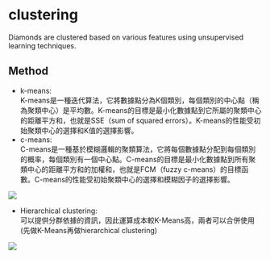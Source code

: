 # clustering
Diamonds are clustered based on various features using unsupervised learning techniques.
## Method
- k-means:  
K-means是一種迭代算法，它將數據點分為K個類別，每個類別的中心點（稱為聚類中心）是平均數。K-means的目標是最小化數據點到它所屬的聚類中心的距離平方和，也就是SSE（sum of squared errors）。K-means的性能受初始聚類中心的選擇和K值的選擇影響。  
- c-means:  
C-means是一種基於模糊邏輯的聚類算法，它將每個數據點分配到每個類別的概率，每個類別有一個中心點。C-means的目標是最小化數據點到所有聚類中心的距離平方和的加權和，也就是FCM（fuzzy c-means）的目標函數。C-means的性能受初始聚類中心的選擇和模糊因子的選擇影響。
<img src='https://camo.githubusercontent.com/0e5b613b48b1caaf6aae7efd372a29554bc93004c7b90c7013d8144e143e77ee/68747470733a2f2f6d65676170782d6173736574732e64636172642e74772f696d616765732f35636232363162322d353131322d343435322d613333382d3534646531303062663637312f6f7269672e706e67'/>  

- Hierarchical clustering:  
可以提供分群依據的資訊，因此運算成本較K-Means高，兩者可以合併使用(先做K-Means再做hierarchical clustering)
<img src='https://camo.githubusercontent.com/1a403efef0193542a82dfcec946f18509b21470e981d3325c2b1d92c86e71856/68747470733a2f2f6d65676170782d6173736574732e64636172642e74772f696d616765732f31623939623362352d373433642d346661652d616434362d3861383230393565656534662f6f7269672e706e67'/>
